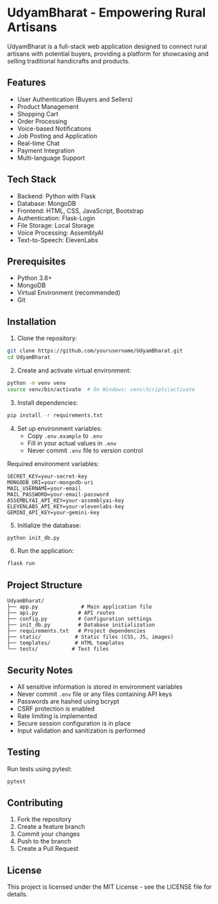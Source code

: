 # UdyamBharat - Empowering Rural Artisans

UdyamBharat is a full-stack web application designed to connect rural artisans with potential buyers, providing a platform for showcasing and selling traditional handicrafts and products.

## Features

- User Authentication (Buyers and Sellers)
- Product Management
- Shopping Cart
- Order Processing
- Voice-based Notifications
- Job Posting and Application
- Real-time Chat
- Payment Integration
- Multi-language Support

## Tech Stack

- Backend: Python with Flask
- Database: MongoDB
- Frontend: HTML, CSS, JavaScript, Bootstrap
- Authentication: Flask-Login
- File Storage: Local Storage
- Voice Processing: AssemblyAI
- Text-to-Speech: ElevenLabs

## Prerequisites

- Python 3.8+
- MongoDB
- Virtual Environment (recommended)
- Git

## Installation

1. Clone the repository:
```bash
git clone https://github.com/yourusername/UdyamBharat.git
cd UdyamBharat
```

2. Create and activate virtual environment:
```bash
python -m venv venv
source venv/bin/activate  # On Windows: venv\Scripts\activate
```

3. Install dependencies:
```bash
pip install -r requirements.txt
```

4. Set up environment variables:
   - Copy `.env.example` to `.env`
   - Fill in your actual values in `.env`
   - Never commit `.env` file to version control

Required environment variables:
```env
SECRET_KEY=your-secret-key
MONGODB_URI=your-mongodb-uri
MAIL_USERNAME=your-email
MAIL_PASSWORD=your-email-password
ASSEMBLYAI_API_KEY=your-assemblyai-key
ELEVENLABS_API_KEY=your-elevenlabs-key
GEMINI_API_KEY=your-gemini-key
```

5. Initialize the database:
```bash
python init_db.py
```

6. Run the application:
```bash
flask run
```

## Project Structure

```
UdyamBharat/
├── app.py              # Main application file
├── api.py             # API routes
├── config.py          # Configuration settings
├── init_db.py         # Database initialization
├── requirements.txt   # Project dependencies
├── static/           # Static files (CSS, JS, images)
├── templates/        # HTML templates
└── tests/           # Test files
```

## Security Notes

- All sensitive information is stored in environment variables
- Never commit `.env` file or any files containing API keys
- Passwords are hashed using bcrypt
- CSRF protection is enabled
- Rate limiting is implemented
- Secure session configuration is in place
- Input validation and sanitization is performed

## Testing

Run tests using pytest:
```bash
pytest
```

## Contributing

1. Fork the repository
2. Create a feature branch
3. Commit your changes
4. Push to the branch
5. Create a Pull Request

## License

This project is licensed under the MIT License - see the LICENSE file for details.

